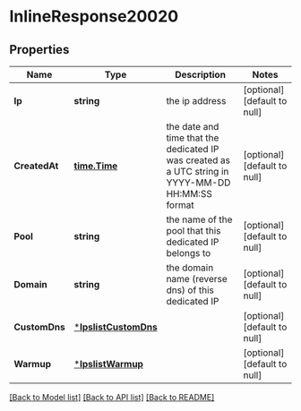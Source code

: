 # InlineResponse20020

## Properties
Name | Type | Description | Notes
------------ | ------------- | ------------- | -------------
**Ip** | **string** | the ip address | [optional] [default to null]
**CreatedAt** | [**time.Time**](time.Time.md) | the date and time that the dedicated IP was created as a UTC string in YYYY-MM-DD HH:MM:SS format | [optional] [default to null]
**Pool** | **string** | the name of the pool that this dedicated IP belongs to | [optional] [default to null]
**Domain** | **string** | the domain name (reverse dns) of this dedicated IP | [optional] [default to null]
**CustomDns** | [***IpslistCustomDns**](ipslist_custom_dns.md) |  | [optional] [default to null]
**Warmup** | [***IpslistWarmup**](ipslist_warmup.md) |  | [optional] [default to null]

[[Back to Model list]](../README.md#documentation-for-models) [[Back to API list]](../README.md#documentation-for-api-endpoints) [[Back to README]](../README.md)


